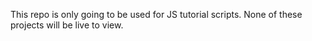 This repo is only going to be used for JS tutorial scripts. None of these projects will be live to view.
